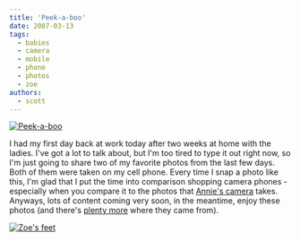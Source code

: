 ```yaml
---
title: 'Peek-a-boo'
date: 2007-03-13
tags:
  - babies
  - camera
  - mobile
  - phone
  - photos
  - zoe
authors:
  - scott
---
```


[![Peek-a-boo](/images/418045907_05abfa53c0.jpg)](http://www.flickr.com/photos/spaceninja/418045907/)

I had my first day back at work today after two weeks at home with the ladies. I've got a lot to talk about, but I'm too tired to type it out right now, so I'm just going to share two of my favorite photos from the last few days. Both of them were taken on my cell phone. Every time I snap a photo like this, I'm glad that I put the time into comparison shopping camera phones - especially when you compare it to the photos that [Annie's camera](http://flickr.com/photos/strawberrystudios/408395081/) takes. Anyways, lots of content coming very soon, in the meantime, enjoy these photos (and there's [plenty more](http://flickr.com/photos/spaceninja/tags/zoe) where they came from).

[![Zoe's feet](/images/413355142_b2b0063370.jpg)](http://www.flickr.com/photos/spaceninja/413355142/)

